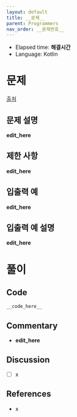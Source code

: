 ```yaml
---
layout: default
title: __문제__
parent: Programmers
nav_order: __문제번호__
---
```


- Elapsed time: __해결시간__
- Language: Kotlin

# __문제__

[출처](__출처링크__)

## 문제 설명

__edit_here__

## 제한 사항

__edit_here__

## 입출력 예

__edit_here__

## 입출력 예 설명

__edit_here__

# 풀이

## Code

``` kotlin
__code_here__
```

## Commentary

- __edit_here__

## Discussion

- [ ] x

## References
- x